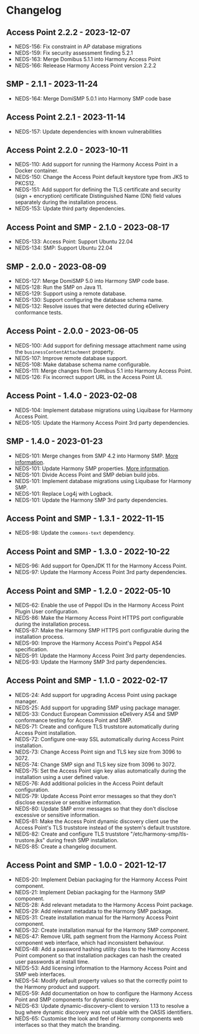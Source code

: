 # Changelog

## Access Point 2.2.2 - 2023-12-07

- NEDS-156: Fix constraint in AP database migrations
- NEDS-159: Fix security assessment finding 5.2.1
- NEDS-163: Merge Domibus 5.1.1 into Harmony Access Point
- NEDS-166: Releease Harmony Access Point version 2.2.2

## SMP - 2.1.1 - 2023-11-24

- NEDS-164: Merge DomiSMP 5.0.1 into Harmony SMP code base

## Access Point 2.2.1 - 2023-11-14

- NEDS-157: Update dependencies with known vulnerabilities

## Access Point 2.2.0 - 2023-10-11

- NEDS-110: Add support for running the Harmony Access Point in a Docker container.
- NEDS-150: Change the Access Point default keystore type from JKS to PKCS12.
- NEDS-151: Add support for defining the TLS certificate and security (sign + encryption) certificate Distinguished Name (DN) field values separately during the installation process.
- NEDS-153: Update third party dependencies.

## Access Point and SMP - 2.1.0 - 2023-08-17

- NEDS-133: Access Point: Support Ubuntu 22.04
- NEDS-134: SMP: Support Ubuntu 22.04

## SMP - 2.0.0 - 2023-08-09

- NEDS-127: Merge DomiSMP 5.0 into Harmony SMP code base.
- NEDS-128: Run the SMP on Java 11.
- NEDS-129: Support using a remote database.
- NEDS-130: Support configuring the database schema name.
- NEDS-132: Resolve issues that were detected during eDelivery conformance tests.

## Access Point - 2.0.0 - 2023-06-05

- NEDS-100: Add support for defining message attachment name using the `businessContentAttachment` property.
- NEDS-107: Improve remote database support.
- NEDS-108: Make database schema name configurable.
- NEDS-111: Merge changes from Domibus 5.1 into Harmony Access Point.
- NEDS-126: Fix incorrect support URL in the Access Point UI.

## Access Point - 1.4.0 - 2023-02-08

- NEDS-104: Implement database migrations using Liquibase for Harmony Access Point.
- NEDS-105: Update the Harmony Access Point 3rd party dependencies.

## SMP - 1.4.0 - 2023-01-23

- NEDS-101: Merge changes from SMP 4.2 into Harmony SMP. [More information](https://ec.europa.eu/digital-building-blocks/wikis/display/DIGITAL/SMP+-+v4.2).
- NEDS-101: Update Harmony SMP properties. [More information](https://ec.europa.eu/digital-building-blocks/code/projects/EDELIVERY/repos/smp/browse/changelog.txt?at=refs%2Ftags%2F4.2).
- NEDS-101: Divide Access Point and SMP debian build jobs.
- NEDS-101: Implement database migrations using Liquibase for Harmony SMP.
- NEDS-101: Replace Log4j with Logback.
- NEDS-101: Update the Harmony SMP 3rd party dependencies.

## Access Point and SMP - 1.3.1 - 2022-11-15

- NEDS-98: Update the `commons-text` dependency.

## Access Point and SMP - 1.3.0 - 2022-10-22

- NEDS-96: Add support for OpenJDK 11 for the Harmony Access Point.
- NEDS-97: Update the Harmony Access Point 3rd party dependencies.

## Access Point and SMP - 1.2.0 - 2022-05-10

- NEDS-62: Enable the use of Peppol IDs in the Harmony Access Point Plugin User configuration.
- NEDS-86: Make the Harmony Access Point HTTPS port configurable during the installation process.
- NEDS-87: Make the Harmony SMP HTTPS port configurable during the installation process.
- NEDS-90: Improve the Harmony Access Point's Peppol AS4 specification.
- NEDS-91: Update the Harmony Access Point 3rd party dependencies.
- NEDS-93: Update the Harmony SMP 3rd party dependencies.

## Access Point and SMP - 1.1.0 - 2022-02-17

- NEDS-24: Add support for upgrading Access Point using package manager.
- NEDS-25: Add support for upgrading SMP using package manager.
- NEDS-33: Conduct European Commission eDelivery AS4 and SMP conformance testing for Access Point and SMP.
- NEDS-71: Create and configure TLS truststore automatically during Access Point installation.
- NEDS-72: Configure one-way SSL automatically during Access Point installation.
- NEDS-73: Change Access Point sign and TLS key size from 3096 to 3072.
- NEDS-74: Change SMP sign and TLS key size from 3096 to 3072.
- NEDS-75: Set the Access Point sign key alias automatically during the installation using a user defined value.
- NEDS-76: Add additional policies in the Access Point default configuration.
- NEDS-79: Update Access Point error messages so that they don't disclose excessive or sensitive information.
- NEDS-80: Update SMP error messages so that they don't disclose excessive or sensitive information.
- NEDS-81: Make the Access Point dynamic discovery client use the Access Point's TLS truststore instead of the system's default truststore.
- NEDS-82: Create and configure TLS truststore "/etc/harmony-smp/tls-trustore.jks" during fresh SMP installation.
- NEDS-85: Create a changelog document.

## Access Point and SMP - 1.0.0 - 2021-12-17

- NEDS-20: Implement Debian packaging for the Harmony Access Point component.
- NEDS-21: Implement Debian packaging for the Harmony SMP component.
- NEDS-28: Add relevant metadata to the Harmony Access Point package.
- NEDS-29: Add relevant metadata to the Harmony SMP package.
- NEDS-31: Create installation manual for the Harmony Access Point component.
- NEDS-32: Create installation manual for the Harmony SMP component.
- NEDS-47: Remove URL path segment from the Harmony Access Point component web interface, which had inconsistent behaviour.
- NEDS-48: Add a password hashing utility class to the Harmony Access Point component so that installation packages can hash the created user passwords at install time.
- NEDS-53: Add licensing information to the Harmony Access Point and SMP web interfaces.
- NEDS-54: Modify default property values so that the correctly point to the Harmony product and support.
- NEDS-59: Add documentation on how to configure the Harmony Access Point and SMP components for dynamic discovery.
- NEDS-63: Update dynamic-discovery-client to version 1.13 to resolve a bug where dynamic discovery was not usable with the OASIS identifiers.
- NEDS-65: Customise the look and feel of Harmony components web interfaces so that they match the branding.
